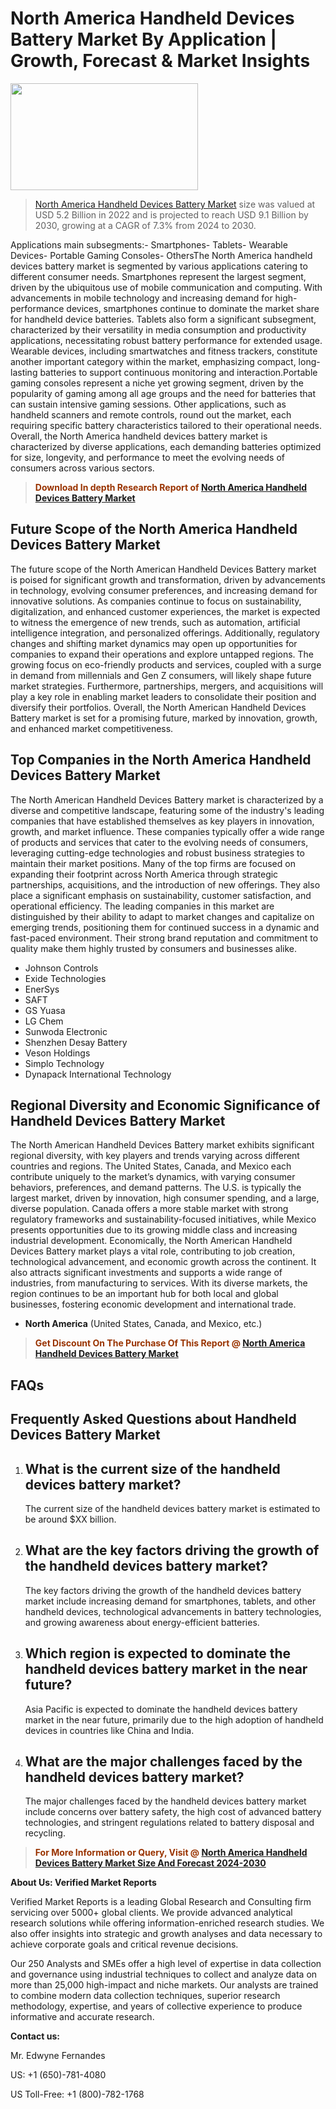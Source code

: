 <p><h1>North America Handheld Devices Battery Market By Application | Growth, Forecast & Market Insights</h1><p><img class="aligncenter size-medium wp-image-105565" src="https://ffe5etoiles.com/wp-content/uploads/2025/01/MST7-300x171.png" alt="" width="300" height="171" /></p><blockquote><p><a href="https://www.verifiedmarketreports.com/download-sample/?rid=527914&utm_source=Github-NA&utm_medium=352" target="_blank">North America Handheld Devices Battery Market</a> size was valued at USD 5.2 Billion in 2022 and is projected to reach USD 9.1 Billion by 2030, growing at a CAGR of 7.3% from 2024 to 2030.</p></blockquote>Applications main subsegments:- Smartphones- Tablets- Wearable Devices- Portable Gaming Consoles- OthersThe North America handheld devices battery market is segmented by various applications catering to different consumer needs. Smartphones represent the largest segment, driven by the ubiquitous use of mobile communication and computing. With advancements in mobile technology and increasing demand for high-performance devices, smartphones continue to dominate the market share for handheld device batteries. Tablets also form a significant subsegment, characterized by their versatility in media consumption and productivity applications, necessitating robust battery performance for extended usage. Wearable devices, including smartwatches and fitness trackers, constitute another important category within the market, emphasizing compact, long-lasting batteries to support continuous monitoring and interaction.Portable gaming consoles represent a niche yet growing segment, driven by the popularity of gaming among all age groups and the need for batteries that can sustain intensive gaming sessions. Other applications, such as handheld scanners and remote controls, round out the market, each requiring specific battery characteristics tailored to their operational needs. Overall, the North America handheld devices battery market is characterized by diverse applications, each demanding batteries optimized for size, longevity, and performance to meet the evolving needs of consumers across various sectors.</p><blockquote><p><span style="color: #993300;"><strong>Download In depth Research Report of <a href="https://www.verifiedmarketreports.com/download-sample/?rid=527914&utm_source=Github-NA&utm_medium=352">North America Handheld Devices Battery Market</a></strong></span></p></blockquote><h2>Future Scope of the North America Handheld Devices Battery Market</h2><p>The future scope of the North American Handheld Devices Battery market is poised for significant growth and transformation, driven by advancements in technology, evolving consumer preferences, and increasing demand for innovative solutions. As companies continue to focus on sustainability, digitalization, and enhanced customer experiences, the market is expected to witness the emergence of new trends, such as automation, artificial intelligence integration, and personalized offerings. Additionally, regulatory changes and shifting market dynamics may open up opportunities for companies to expand their operations and explore untapped regions. The growing focus on eco-friendly products and services, coupled with a surge in demand from millennials and Gen Z consumers, will likely shape future market strategies. Furthermore, partnerships, mergers, and acquisitions will play a key role in enabling market leaders to consolidate their position and diversify their portfolios. Overall, the North American Handheld Devices Battery market is set for a promising future, marked by innovation, growth, and enhanced market competitiveness.</p><h2>Top Companies in the North America Handheld Devices Battery Market</h2><p>The North American Handheld Devices Battery market is characterized by a diverse and competitive landscape, featuring some of the industry's leading companies that have established themselves as key players in innovation, growth, and market influence. These companies typically offer a wide range of products and services that cater to the evolving needs of consumers, leveraging cutting-edge technologies and robust business strategies to maintain their market positions. Many of the top firms are focused on expanding their footprint across North America through strategic partnerships, acquisitions, and the introduction of new offerings. They also place a significant emphasis on sustainability, customer satisfaction, and operational efficiency. The leading companies in this market are distinguished by their ability to adapt to market changes and capitalize on emerging trends, positioning them for continued success in a dynamic and fast-paced environment. Their strong brand reputation and commitment to quality make them highly trusted by consumers and businesses alike.</p><p><ul><li>Johnson Controls </li><li> Exide Technologies </li><li> EnerSys </li><li> SAFT </li><li> GS Yuasa </li><li> LG Chem </li><li> Sunwoda Electronic </li><li> Shenzhen Desay Battery </li><li> Veson Holdings </li><li> Simplo Technology </li><li> Dynapack International Technology</li></ul></p><h2>Regional Diversity and Economic Significance of Handheld Devices Battery Market</h2><p>The North American Handheld Devices Battery market exhibits significant regional diversity, with key players and trends varying across different countries and regions. The United States, Canada, and Mexico each contribute uniquely to the market’s dynamics, with varying consumer behaviors, preferences, and demand patterns. The U.S. is typically the largest market, driven by innovation, high consumer spending, and a large, diverse population. Canada offers a more stable market with strong regulatory frameworks and sustainability-focused initiatives, while Mexico presents opportunities due to its growing middle class and increasing industrial development. Economically, the North American Handheld Devices Battery market plays a vital role, contributing to job creation, technological advancement, and economic growth across the continent. It also attracts significant investments and supports a wide range of industries, from manufacturing to services. With its diverse markets, the region continues to be an important hub for both local and global businesses, fostering economic development and international trade.</p><ul> <li><strong>North America</strong> (United States, Canada, and Mexico, etc.)</li></ul><blockquote><p><span style="color: #993300;"><strong>Get Discount On The Purchase Of This Report @ <a href="https://www.verifiedmarketreports.com/ask-for-discount/?rid=527914&utm_source=Github-NA&utm_medium=352">North America Handheld Devices Battery Market</a></strong></span></p></blockquote><h2>FAQs</h2><p> <h2>Frequently Asked Questions about Handheld Devices Battery Market</h1> <ol> <li> <h2>What is the current size of the handheld devices battery market?</div><div></h2> <p>The current size of the handheld devices battery market is estimated to be around $XX billion.</p> </li> <li> <h2>What are the key factors driving the growth of the handheld devices battery market?</div><div></h2> <p>The key factors driving the growth of the handheld devices battery market include increasing demand for smartphones, tablets, and other handheld devices, technological advancements in battery technologies, and growing awareness about energy-efficient batteries.</p> </li> <li> <h2>Which region is expected to dominate the handheld devices battery market in the near future?</div><div></h2> <p>Asia Pacific is expected to dominate the handheld devices battery market in the near future, primarily due to the high adoption of handheld devices in countries like China and India.</p> </li> <li> <h2>What are the major challenges faced by the handheld devices battery market?</div><div></h2> <p>The major challenges faced by the handheld devices battery market include concerns over battery safety, the high cost of advanced battery technologies, and stringent regulations related to battery disposal and recycling.</p> </li> </ol></body></html></p><blockquote><p><span style="color: #993300;"><strong>For More Information or Query, Visit @ <a href="https://www.verifiedmarketreports.com/product/handheld-devices-battery-market/">North America Handheld Devices Battery Market Size And Forecast 2024-2030</a></strong></span></p></blockquote><p><strong>About Us: Verified Market Reports</strong></p><p>Verified Market Reports is a leading Global Research and Consulting firm servicing over 5000+ global clients. We provide advanced analytical research solutions while offering information-enriched research studies. We also offer insights into strategic and growth analyses and data necessary to achieve corporate goals and critical revenue decisions.</p><p>Our 250 Analysts and SMEs offer a high level of expertise in data collection and governance using industrial techniques to collect and analyze data on more than 25,000 high-impact and niche markets. Our analysts are trained to combine modern data collection techniques, superior research methodology, expertise, and years of collective experience to produce informative and accurate research.</p><p><strong>Contact us:</strong></p><p>Mr. Edwyne Fernandes</p><p>US: +1 (650)-781-4080</p><p>US Toll-Free: +1 (800)-782-1768</p>
